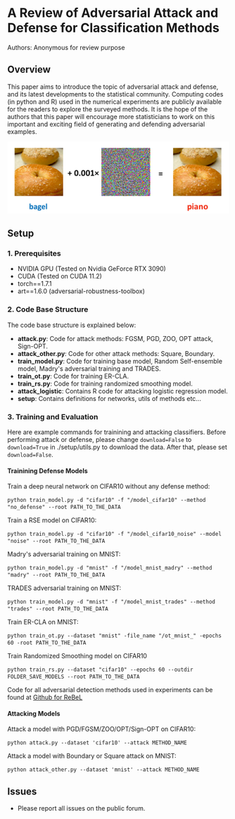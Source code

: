 # A Review of Adversarial Attack and Defense for Classification Methods

Authors: Anonymous for review purpose

## Overview

This paper aims to introduce the topic of adversarial attack and defense, and its latest developments to the statistical community. Computing codes (in python and R) used in the numerical experiments are publicly available for the readers to explore the surveyed methods.  It is the hope of the authors that this paper will encourage more statisticians to work on this important and exciting field of generating and defending adversarial examples.

![plot](./pics/bagel_adv.jpg)

## Setup

### 1. Prerequisites
- NVIDIA GPU (Tested on Nvidia GeForce RTX 3090)
- CUDA (Tested on CUDA 11.2)
- torch==1.7.1
- art==1.6.0 (adversarial-robustness-toolbox)

### 2. Code Base Structure
The code base structure is explained below: 
- **attack.py**: Code for attack methods: FGSM, PGD, ZOO, OPT attack, Sign-OPT.
- **attack_other.py**: Code for other attack methods: Square, Boundary.
- **train_model.py**: Code for training base model, Random Self-ensemble model, Madry's adversarial training and TRADES.
- **train_ot.py**: Code for training ER-CLA.
- **train_rs.py**: Code for training randomized smoothing model.
- **attack_logistic**: Contains R code for attacking logistic regression model.
- **setup**: Contains definitions for networks, utils of methods etc...

### 3. Training and Evaluation
Here are example commands for trainining and attacking classifiers. Before performing attack or defense, please change `download=False` to `download=True` in ./setup/utils.py to download the data. After that, please set `download=False`.

#### Trainining Defense Models
Train a deep neural network on CIFAR10 without any defense method:
```
python train_model.py -d "cifar10" -f "/model_cifar10" --method "no_defense" --root PATH_TO_THE_DATA
```
Train a RSE model on CIFAR10:
```
python train_model.py -d "cifar10" -f "/model_cifar10_noise" --model "noise" --root PATH_TO_THE_DATA
```
Madry's adversarial training on MNIST:
```
python train_model.py -d "mnist" -f "/model_mnist_madry" --method "madry" --root PATH_TO_THE_DATA
```
TRADES adversarial training on MNIST:
```
python train_model.py -d "mnist" -f "/model_mnist_trades" --method "trades" --root PATH_TO_THE_DATA
```
Train ER-CLA on MNIST:
```
python train_ot.py --dataset "mnist" -file_name "/ot_mnist_" -epochs 60 -root PATH_TO_THE_DATA
```
Train Randomized Smoothing model on CIFAR10
```
python train_rs.py --dataset "cifar10" --epochs 60 --outdir FOLDER_SAVE_MODELS --root PATH_TO_THE_DATA
```
Code for all adversarial detection methods used in experiments can be found at [Github for ReBeL](https://github.com/jayaram-r/adversarial-detection)

#### Attacking Models
Attack a model with PGD/FGSM/ZOO/OPT/Sign-OPT on CIFAR10:
```
python attack.py --dataset 'cifar10' --attack METHOD_NAME 
```
Attack a model with Boundary or Square attack on MNIST:
```
python attack_other.py --dataset 'mnist' --attack METHOD_NAME 
```

## Issues
- Please report all issues on the public forum.
